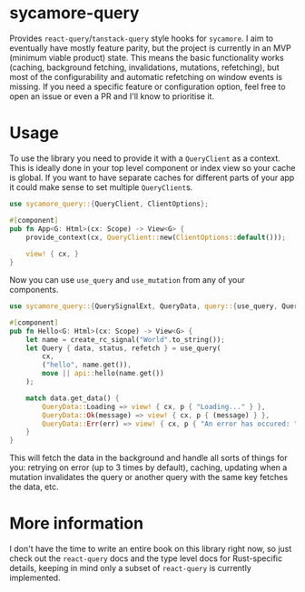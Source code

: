 # sycamore-query

Provides `react-query`/`tanstack-query` style hooks for `sycamore`.
I aim to eventually have mostly feature parity, but the project is currently
in an MVP (minimum viable product) state. This means the basic functionality
works (caching, background fetching, invalidations, mutations, refetching),
but most of the configurability and automatic refetching on window events
is missing. If you need a specific feature or configuration option, feel
free to open an issue or even a PR and I'll know to prioritise it.

# Usage

To use the library you need to provide it with a `QueryClient` as a context.
This is ideally done in your top level component or index view so your cache
is global. If you want to have separate caches for different parts of your
app it could make sense to set multiple `QueryClient`s.

```rust
use sycamore_query::{QueryClient, ClientOptions};

#[component]
pub fn App<G: Html>(cx: Scope) -> View<G> {
    provide_context(cx, QueryClient::new(ClientOptions::default()));
    
    view! { cx, }
}
```

Now you can use `use_query` and `use_mutation` from any of your components.

```rust
use sycamore_query::{QuerySignalExt, QueryData, query::{use_query, Query}};

#[component]
pub fn Hello<G: Html>(cx: Scope) -> View<G> {
    let name = create_rc_signal("World".to_string());
    let Query { data, status, refetch } = use_query(
        cx,
        ("hello", name.get()),
        move || api::hello(name.get())
    );

    match data.get_data() {
        QueryData::Loading => view! { cx, p { "Loading..." } },
        QueryData::Ok(message) => view! { cx, p { (message) } },
        QueryData::Err(err) => view! { cx, p { "An error has occured: " } p { (err) } }
    }
}
```

This will fetch the data in the background and handle all sorts of things
for you: retrying on error (up to 3 times by default), caching, updating when
a mutation invalidates the query or another query with the same key fetches
the data, etc.

# More information

I don't have the time to write an entire book on this library right now, so just
check out the `react-query` docs and the type level docs for Rust-specific
details, keeping in mind only a subset of `react-query` is currently implemented.